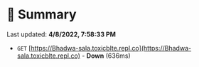 # 📖 Summary
Last updated: **4/8/2022, 7:58:33 PM**

- `GET` [https://Bhadwa-sala.toxicblte.repl.co](https://Bhadwa-sala.toxicblte.repl.co) - **Down** (636ms)
